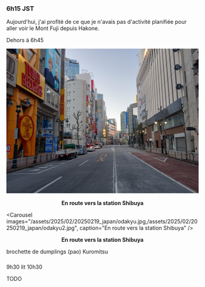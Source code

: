### 6h15 JST
Aujourd'hui, j'ai profité de ce que je n'avais pas d'activité planifiée pour aller voir le Mont Fuji depuis Hakone.

Dehors à 6h45

![En route vers la station Shibuya](/assets/2025/02/20250219_japan/shibuya.jpg)
<p align="center"><b>En route vers la station Shibuya</b></p>

<Carousel
    images="/assets/2025/02/20250219_japan/odakyu.jpg,/assets/2025/02/20250219_japan/odakyu2.jpg",
    caption="En route vers la station Shibuya"
/>
<p align="center"><b>En route vers la station Shibuya</b></p>

brochette de dumplings (pao) Kuromitsu

### 

9h30 lit
10h30

TODO

